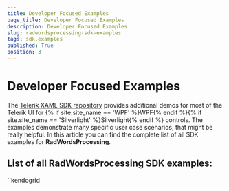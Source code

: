 ```yaml
---
title: Developer Focused Examples
page_title: Developer Focused Examples
description: Developer Focused Examples
slug: radwordsprocessing-sdk-examples
tags: sdk,examples
published: True
position: 3
---
```


# Developer Focused Examples

The [Telerik XAML SDK repository](https://github.com/telerik/xaml-sdk/tree/master/) provides additional demos for most of the Telerik UI for {% if site.site_name == 'WPF' %}WPF{% endif %}{% if site.site_name == 'Silverlight' %}Silverlight{% endif %} controls. The examples demonstrate many specific user case scenarios, that might be really helpful. In this article you can find the complete list of all SDK examples for __RadWordsProcessing__.

## List of all RadWordsProcessing SDK examples:
``kendogrid